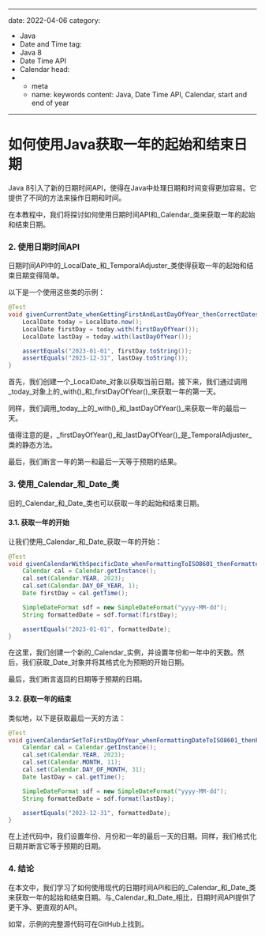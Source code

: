---
date: 2022-04-06
category:
  - Java
  - Date and Time
tag:
  - Java 8
  - Date Time API
  - Calendar
head:
  - - meta
    - name: keywords
      content: Java, Date Time API, Calendar, start and end of year
------
# 如何使用Java获取一年的起始和结束日期

Java 8引入了新的日期时间API，使得在Java中处理日期和时间变得更加容易。它提供了不同的方法来操作日期和时间。

在本教程中，我们将探讨如何使用日期时间API和_Calendar_类来获取一年的起始和结束日期。

### 2. 使用日期时间API
日期时间API中的_LocalDate_和_TemporalAdjuster_类使得获取一年的起始和结束日期变得简单。

以下是一个使用这些类的示例：

```java
@Test
void givenCurrentDate_whenGettingFirstAndLastDayOfYear_thenCorrectDatesReturned() {
    LocalDate today = LocalDate.now();
    LocalDate firstDay = today.with(firstDayOfYear());
    LocalDate lastDay = today.with(lastDayOfYear());

    assertEquals("2023-01-01", firstDay.toString());
    assertEquals("2023-12-31", lastDay.toString());
}
```

首先，我们创建一个_LocalDate_对象以获取当前日期。接下来，我们通过调用_today_对象上的_with()_和_firstDayOfYear()_来获取一年的第一天。

同样，我们调用_today_上的_with()_和_lastDayOfYear()_来获取一年的最后一天。

值得注意的是，_firstDayOfYear()_和_lastDayOfYear()_是_TemporalAdjuster_类的静态方法。

最后，我们断言一年的第一和最后一天等于预期的结果。

### 3. 使用_Calendar_和_Date_类
旧的_Calendar_和_Date_类也可以获取一年的起始和结束日期。

#### 3.1. 获取一年的开始
让我们使用_Calendar_和_Date_获取一年的开始：

```java
@Test
void givenCalendarWithSpecificDate_whenFormattingToISO8601_thenFormattedDateMatches() {
    Calendar cal = Calendar.getInstance();
    cal.set(Calendar.YEAR, 2023);
    cal.set(Calendar.DAY_OF_YEAR, 1);
    Date firstDay = cal.getTime();

    SimpleDateFormat sdf = new SimpleDateFormat("yyyy-MM-dd");
    String formattedDate = sdf.format(firstDay);

    assertEquals("2023-01-01", formattedDate);
}
```

在这里，我们创建一个新的_Calendar_实例，并设置年份和一年中的天数。然后，我们获取_Date_对象并将其格式化为预期的开始日期。

最后，我们断言返回的日期等于预期的日期。

#### 3.2. 获取一年的结束
类似地，以下是获取最后一天的方法：

```java
@Test
void givenCalendarSetToFirstDayOfYear_whenFormattingDateToISO8601_thenFormattedDateMatchesLastDay() {
    Calendar cal = Calendar.getInstance();
    cal.set(Calendar.YEAR, 2023);
    cal.set(Calendar.MONTH, 11);
    cal.set(Calendar.DAY_OF_MONTH, 31);
    Date lastDay = cal.getTime();

    SimpleDateFormat sdf = new SimpleDateFormat("yyyy-MM-dd");
    String formattedDate = sdf.format(lastDay);

    assertEquals("2023-12-31", formattedDate);
}
```

在上述代码中，我们设置年份、月份和一年的最后一天的日期。同样，我们格式化日期并断言它等于预期的日期。

### 4. 结论
在本文中，我们学习了如何使用现代的日期时间API和旧的_Calendar_和_Date_类来获取一年的起始和结束日期。与_Calendar_和_Date_相比，日期时间API提供了更干净、更直观的API。

如常，示例的完整源代码可在GitHub上找到。